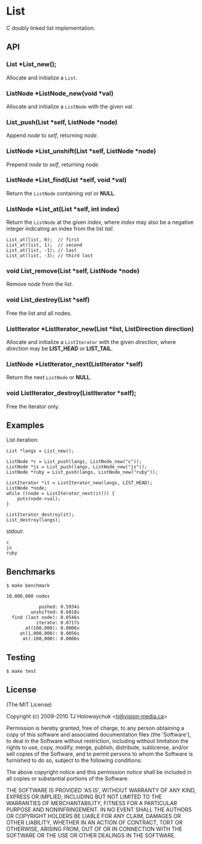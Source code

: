 
# List

 C doubly linked list implementation.

## API

### List *List_new();

 Allocate and initialize a `List`.

### ListNode \*ListNode_new(void *val)

 Allocate and initialize a `ListNode` with the given _val_.

### List_push(List \*self, ListNode *node)

 Append _node_ to _self_, returning _node_.

###  ListNode \*List_unshift(List \*self, ListNode *node)

 Prepend _node_ to _self_, returning _node_.

### ListNode \*List_find(List \*self, void *val)

 Return the `ListNode` containing _val_ or __NULL__.

### ListNode \*List_at(List *self, int index)

 Return the `ListNode` at the given _index_, where _index_
 may also be a negative integer indicating an index from the
 list _tail_.

    List_at(list, 0);  // first
    List_at(list, 1);  // second
    List_at(list, -1); // last
    List_at(list, -3); // third last

### void List_remove(List \*self, ListNode *node)

  Remove _node_ from the list.

### void List_destroy(List *self)

  Free the list and all nodes.

### ListIterator \*ListIterator_new(List *list, ListDirection direction)

  Allocate and initialize a `ListIterator` with the given _direction_,
  where _direction_ may be __LIST_HEAD__ or __LIST_TAIL__.

### ListNode \*ListIterator_next(ListIterator *self)

  Return the next `ListNode` or __NULL__.

### void ListIterator_destroy(ListIterator *self);

  Free the iterator only.

## Examples

List iteration:

    List *langs = List_new();
    
    ListNode *c = List_push(langs, ListNode_new("c"));
    ListNode *js = List_push(langs, ListNode_new("js"));
    ListNode *ruby = List_push(langs, ListNode_new("ruby"));
    
    ListIterator *it = ListIterator_new(langs, LIST_HEAD);
    ListNode *node;
    while ((node = ListIterator_next(it))) {
    	puts(node->val);
    }
    
    ListIterator_destroy(it);
    List_destroy(langs);

stdout:

    c
    js
    ruby

## Benchmarks

    $ make benchmark

    10,000,000 nodes

                pushed: 0.5934s
             unshifted: 0.6018s
      find (last node): 0.0546s
               iterate: 0.0717s
           at(100,000): 0.0006s
         at(1,000,000): 0.0056s
          at(-100,000): 0.0006s



## Testing

    $ make test

## License 

(The MIT License)

Copyright (c) 2009-2010 TJ Holowaychuk &lt;tj@vision-media.ca&gt;

Permission is hereby granted, free of charge, to any person obtaining
a copy of this software and associated documentation files (the
'Software'), to deal in the Software without restriction, including
without limitation the rights to use, copy, modify, merge, publish,
distribute, sublicense, and/or sell copies of the Software, and to
permit persons to whom the Software is furnished to do so, subject to
the following conditions:

The above copyright notice and this permission notice shall be
included in all copies or substantial portions of the Software.

THE SOFTWARE IS PROVIDED 'AS IS', WITHOUT WARRANTY OF ANY KIND,
EXPRESS OR IMPLIED, INCLUDING BUT NOT LIMITED TO THE WARRANTIES OF
MERCHANTABILITY, FITNESS FOR A PARTICULAR PURPOSE AND NONINFRINGEMENT.
IN NO EVENT SHALL THE AUTHORS OR COPYRIGHT HOLDERS BE LIABLE FOR ANY
CLAIM, DAMAGES OR OTHER LIABILITY, WHETHER IN AN ACTION OF CONTRACT,
TORT OR OTHERWISE, ARISING FROM, OUT OF OR IN CONNECTION WITH THE
SOFTWARE OR THE USE OR OTHER DEALINGS IN THE SOFTWARE.